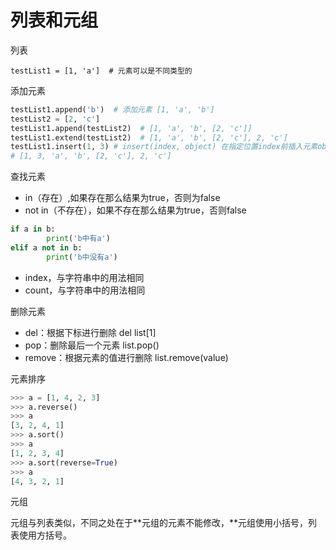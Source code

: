# 列表和元组

列表

```text
testList1 = [1, 'a']  # 元素可以是不同类型的
```

添加元素

```python
testList1.append('b')  # 添加元素 [1, 'a', 'b']
testList2 = [2, 'c']
testList1.append(testList2)  # [1, 'a', 'b', [2, 'c']]
testList1.extend(testList2)  # [1, 'a', 'b', [2, 'c'], 2, 'c']
testList1.insert(1, 3) # insert(index, object) 在指定位置index前插入元素object 
# [1, 3, 'a', 'b', [2, 'c'], 2, 'c']
```

查找元素

* in（存在）,如果存在那么结果为true，否则为false
* not in（不存在），如果不存在那么结果为true，否则false

```python
if a in b:
        print('b中有a')
elif a not in b:
        print('b中没有a')
```

* index，与字符串中的用法相同
* count，与字符串中的用法相同

删除元素

* del：根据下标进行删除  del list\[1\]
* pop：删除最后一个元素  list.pop\(\)
* remove：根据元素的值进行删除  list.remove\(value\)

元素排序

```python
>>> a = [1, 4, 2, 3]
>>> a.reverse()
>>> a
[3, 2, 4, 1]
>>> a.sort()
>>> a
[1, 2, 3, 4]
>>> a.sort(reverse=True)
>>> a
[4, 3, 2, 1]
```

元组

 元组与列表类似，不同之处在于**元组的元素不能修改，**元组使用小括号，列表使用方括号。

